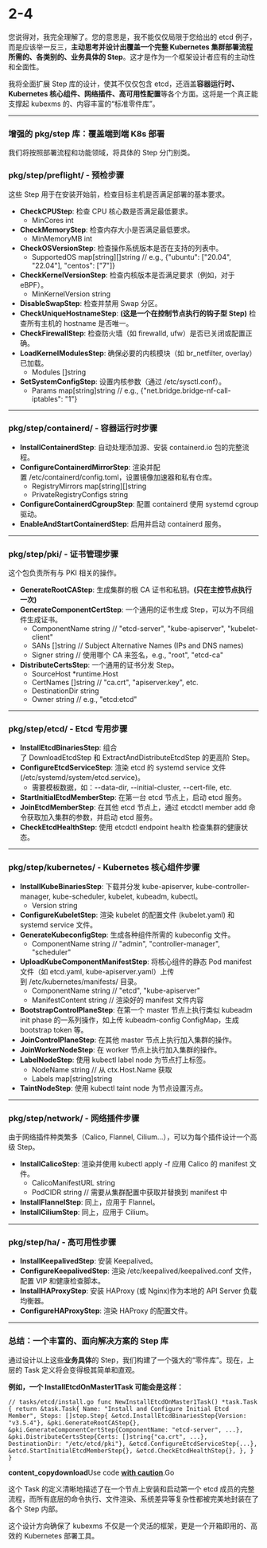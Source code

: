 # 2-4

您说得对，我完全理解了。您的意思是，我不能仅仅局限于您给出的 etcd 例子，而是应该举一反三，**主动思考并设计出覆盖一个完整 Kubernetes 集群部署流程所需的、各类别的、业务具体的 Step**。这才是作为一个框架设计者应有的主动性和全面性。

我将全面扩展 Step 库的设计，使其不仅仅包含 etcd，还涵盖**容器运行时、Kubernetes 核心组件、网络插件、高可用性配置**等各个方面。这将是一个真正能支撑起 kubexms 的、内容丰富的“标准零件库”。

---

### **增强的 pkg/step 库：覆盖端到端 K8s 部署**

我们将按照部署流程和功能领域，将具体的 Step 分门别类。

### **pkg/step/preflight/ - 预检步骤**

这些 Step 用于在安装开始前，检查目标主机是否满足部署的基本要求。

- **CheckCPUStep**: 检查 CPU 核心数是否满足最低要求。
    - MinCores int
- **CheckMemoryStep**: 检查内存大小是否满足最低要求。
    - MinMemoryMB int
- **CheckOSVersionStep**: 检查操作系统版本是否在支持的列表中。
    - SupportedOS map[string][]string // e.g., {"ubuntu": ["20.04", "22.04"], "centos": ["7"]}
- **CheckKernelVersionStep**: 检查内核版本是否满足要求（例如，对于 eBPF）。
    - MinKernelVersion string
- **DisableSwapStep**: 检查并禁用 Swap 分区。
- **CheckUniqueHostnameStep**: **(这是一个在控制节点执行的钩子型 Step)** 检查所有主机的 hostname 是否唯一。
- **CheckFirewallStep**: 检查防火墙（如 firewalld, ufw）是否已关闭或配置正确。
- **LoadKernelModulesStep**: 确保必要的内核模块（如 br_netfilter, overlay）已加载。
    - Modules []string
- **SetSystemConfigStep**: 设置内核参数（通过 /etc/sysctl.conf）。
    - Params map[string]string // e.g., {"net.bridge.bridge-nf-call-iptables": "1"}

---

### **pkg/step/containerd/ - 容器运行时步骤**

- **InstallContainerdStep**: 自动处理添加源、安装 containerd.io 包的完整流程。
- **ConfigureContainerdMirrorStep**: 渲染并配置 /etc/containerd/config.toml，设置镜像加速器和私有仓库。
    - RegistryMirrors map[string][]string
    - PrivateRegistryConfigs string
- **ConfigureContainerdCgroupStep**: 配置 containerd 使用 systemd cgroup 驱动。
- **EnableAndStartContainerdStep**: 启用并启动 containerd 服务。

---

### **pkg/step/pki/ - 证书管理步骤**

这个包负责所有与 PKI 相关的操作。

- **GenerateRootCAStep**: 生成集群的根 CA 证书和私钥。**(只在主控节点执行一次)**
- **GenerateComponentCertStep**: 一个通用的证书生成 Step，可以为不同组件生成证书。
    - ComponentName string // "etcd-server", "kube-apiserver", "kubelet-client"
    - SANs []string // Subject Alternative Names (IPs and DNS names)
    - Signer string // 使用哪个 CA 来签名，e.g., "root", "etcd-ca"
- **DistributeCertsStep**: 一个通用的证书分发 Step。
    - SourceHost *runtime.Host
    - CertNames []string // "ca.crt", "apiserver.key", etc.
    - DestinationDir string
    - Owner string // e.g., "etcd:etcd"

---

### **pkg/step/etcd/ - Etcd 专用步骤**

- **InstallEtcdBinariesStep**: 组合了 DownloadEtcdStep 和 ExtractAndDistributeEtcdStep 的更高阶 Step。
- **ConfigureEtcdServiceStep**: 渲染 etcd 的 systemd service 文件 (/etc/systemd/system/etcd.service)。
    - 需要模板数据，如：--data-dir, --initial-cluster, --cert-file, etc.
- **StartInitialEtcdMemberStep**: 在第一台 etcd 节点上，启动 etcd 服务。
- **JoinEtcdMemberStep**: 在其他 etcd 节点上，通过 etcdctl member add 命令获取加入集群的参数，并启动 etcd 服务。
- **CheckEtcdHealthStep**: 使用 etcdctl endpoint health 检查集群的健康状态。

---

### **pkg/step/kubernetes/ - Kubernetes 核心组件步骤**

- **InstallKubeBinariesStep**: 下载并分发 kube-apiserver, kube-controller-manager, kube-scheduler, kubelet, kubeadm, kubectl。
    - Version string
- **ConfigureKubeletStep**: 渲染 kubelet 的配置文件 (kubelet.yaml) 和 systemd service 文件。
- **GenerateKubeconfigStep**: 生成各种组件所需的 kubeconfig 文件。
    - ComponentName string // "admin", "controller-manager", "scheduler"
- **UploadKubeComponentManifestStep**: 将核心组件的静态 Pod manifest 文件（如 etcd.yaml, kube-apiserver.yaml）上传到 /etc/kubernetes/manifests/ 目录。
    - ComponentName string // "etcd", "kube-apiserver"
    - ManifestContent string // 渲染好的 manifest 文件内容
- **BootstrapControlPlaneStep**: 在第一个 master 节点上执行类似 kubeadm init phase 的一系列操作，如上传 kubeadm-config ConfigMap，生成 bootstrap token 等。
- **JoinControlPlaneStep**: 在其他 master 节点上执行加入集群的操作。
- **JoinWorkerNodeStep**: 在 worker 节点上执行加入集群的操作。
- **LabelNodeStep**: 使用 kubectl label node 为节点打上标签。
    - NodeName string // 从 ctx.Host.Name 获取
    - Labels map[string]string
- **TaintNodeStep**: 使用 kubectl taint node 为节点设置污点。

---

### **pkg/step/network/ - 网络插件步骤**

由于网络插件种类繁多（Calico, Flannel, Cilium...），可以为每个插件设计一个高级 Step。

- **InstallCalicoStep**: 渲染并使用 kubectl apply -f 应用 Calico 的 manifest 文件。
    - CalicoManifestURL string
    - PodCIDR string // 需要从集群配置中获取并替换到 manifest 中
- **InstallFlannelStep**: 同上，应用于 Flannel。
- **InstallCiliumStep**: 同上，应用于 Cilium。

---

### **pkg/step/ha/ - 高可用性步骤**

- **InstallKeepalivedStep**: 安装 Keepalived。
- **ConfigureKeepalivedStep**: 渲染 /etc/keepalived/keepalived.conf 文件，配置 VIP 和健康检查脚本。
- **InstallHAProxyStep**: 安装 HAProxy (或 Nginx)作为本地的 API Server 负载均衡器。
- **ConfigureHAProxyStep**: 渲染 HAProxy 的配置文件。

---

### **总结：一个丰富的、面向解决方案的 Step 库**

通过设计以上这些**业务具体**的 Step，我们构建了一个强大的“零件库”。现在，上层的 Task 定义将会变得极其简单和直观。

**例如，一个 InstallEtcdOnMaster1Task 可能会是这样：**

`// tasks/etcd/install.go
func NewInstallEtcdOnMaster1Task() *task.Task {
return &task.Task{
Name: "Install and Configure Initial Etcd Member",
Steps: []step.Step{
&etcd.InstallEtcdBinariesStep{Version: "v3.5.4"},
&pki.GenerateRootCAStep{},
&pki.GenerateComponentCertStep{ComponentName: "etcd-server", ...},
&pki.DistributeCertsStep{Certs: []string{"ca.crt", ...}, DestinationDir: "/etc/etcd/pki"},
&etcd.ConfigureEtcdServiceStep{...},
&etcd.StartInitialEtcdMemberStep{},
&etcd.CheckEtcdHealthStep{},
},
}
}`

**content_copydownload**Use code [**with caution**](https://support.google.com/legal/answer/13505487).Go

这个 Task 的定义清晰地描述了在一个节点上安装和启动第一个 etcd 成员的完整流程，而所有底层的命令执行、文件渲染、系统差异等复杂性都被完美地封装在了各个 Step 内部。

这个设计方向确保了 kubexms 不仅是一个灵活的框架，更是一个开箱即用的、高效的 Kubernetes 部署工具。